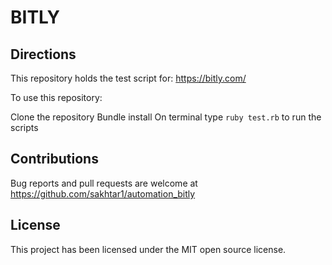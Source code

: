 # BITLY

## Directions

This repository holds the test script for: https://bitly.com/

To use this repository:

Clone the repository
Bundle install
On terminal type `ruby test.rb` to run the scripts

## Contributions

Bug reports and pull requests are welcome at https://github.com/sakhtar1/automation_bitly

## License

This project has been licensed under the MIT open source license.